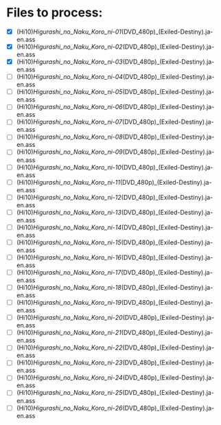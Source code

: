 # Files to process:
- [x] (Hi10)_Higurashi_no_Naku_Koro_ni_-_01_(DVD_480p)_(Exiled-Destiny).ja-en.ass
- [x] (Hi10)_Higurashi_no_Naku_Koro_ni_-_02_(DVD_480p)_(Exiled-Destiny).ja-en.ass
- [x] (Hi10)_Higurashi_no_Naku_Koro_ni_-_03_(DVD_480p)_(Exiled-Destiny).ja-en.ass
- [ ] (Hi10)_Higurashi_no_Naku_Koro_ni_-_04_(DVD_480p)_(Exiled-Destiny).ja-en.ass
- [ ] (Hi10)_Higurashi_no_Naku_Koro_ni_-_05_(DVD_480p)_(Exiled-Destiny).ja-en.ass
- [ ] (Hi10)_Higurashi_no_Naku_Koro_ni_-_06_(DVD_480p)_(Exiled-Destiny).ja-en.ass
- [ ] (Hi10)_Higurashi_no_Naku_Koro_ni_-_07_(DVD_480p)_(Exiled-Destiny).ja-en.ass
- [ ] (Hi10)_Higurashi_no_Naku_Koro_ni_-_08_(DVD_480p)_(Exiled-Destiny).ja-en.ass
- [ ] (Hi10)_Higurashi_no_Naku_Koro_ni_-_09_(DVD_480p)_(Exiled-Destiny).ja-en.ass
- [ ] (Hi10)_Higurashi_no_Naku_Koro_ni_-_10_(DVD_480p)_(Exiled-Destiny).ja-en.ass
- [ ] (Hi10)_Higurashi_no_Naku_Koro_ni_-_11_(DVD_480p)_(Exiled-Destiny).ja-en.ass
- [ ] (Hi10)_Higurashi_no_Naku_Koro_ni_-_12_(DVD_480p)_(Exiled-Destiny).ja-en.ass
- [ ] (Hi10)_Higurashi_no_Naku_Koro_ni_-_13_(DVD_480p)_(Exiled-Destiny).ja-en.ass
- [ ] (Hi10)_Higurashi_no_Naku_Koro_ni_-_14_(DVD_480p)_(Exiled-Destiny).ja-en.ass
- [ ] (Hi10)_Higurashi_no_Naku_Koro_ni_-_15_(DVD_480p)_(Exiled-Destiny).ja-en.ass
- [ ] (Hi10)_Higurashi_no_Naku_Koro_ni_-_16_(DVD_480p)_(Exiled-Destiny).ja-en.ass
- [ ] (Hi10)_Higurashi_no_Naku_Koro_ni_-_17_(DVD_480p)_(Exiled-Destiny).ja-en.ass
- [ ] (Hi10)_Higurashi_no_Naku_Koro_ni_-_18_(DVD_480p)_(Exiled-Destiny).ja-en.ass
- [ ] (Hi10)_Higurashi_no_Naku_Koro_ni_-_19_(DVD_480p)_(Exiled-Destiny).ja-en.ass
- [ ] (Hi10)_Higurashi_no_Naku_Koro_ni_-_20_(DVD_480p)_(Exiled-Destiny).ja-en.ass
- [ ] (Hi10)_Higurashi_no_Naku_Koro_ni_-_21_(DVD_480p)_(Exiled-Destiny).ja-en.ass
- [ ] (Hi10)_Higurashi_no_Naku_Koro_ni_-_22_(DVD_480p)_(Exiled-Destiny).ja-en.ass
- [ ] (Hi10)_Higurashi_no_Naku_Koro_ni_-_23_(DVD_480p)_(Exiled-Destiny).ja-en.ass
- [ ] (Hi10)_Higurashi_no_Naku_Koro_ni_-_24_(DVD_480p)_(Exiled-Destiny).ja-en.ass
- [ ] (Hi10)_Higurashi_no_Naku_Koro_ni_-_25_(DVD_480p)_(Exiled-Destiny).ja-en.ass
- [ ] (Hi10)_Higurashi_no_Naku_Koro_ni_-_26_(DVD_480p)_(Exiled-Destiny).ja-en.ass